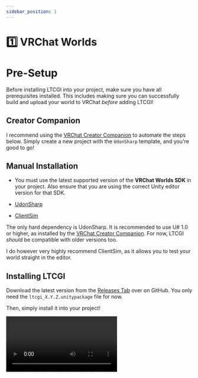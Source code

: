 ```yaml
---
sidebar_position: 1
---
```


# 1️⃣ VRChat Worlds

# Pre-Setup

Before installing LTCGI into your project, make sure you have all prerequisites installed. This includes making sure you can successfully build and upload your world to VRChat _before_ adding LTCGI!

## Creator Companion

I recommend using the [VRChat Creator Companion](https://vcc.docs.vrchat.com/) to automate the steps below. Simply create a new project with the `UdonSharp` template, and you're good to go!

## Manual Installation

* You must use the latest supported version of the **VRChat Worlds SDK** in your project. Also ensure that you are using the correct Unity editor version for that SDK.

* [UdonSharp](https://udonsharp.docs.vrchat.com/)

* [ClientSim](https://clientsim.docs.vrchat.com/)

The only hard dependency is UdonSharp. It is recommended to use U# 1.0 or higher, as installed by the [VRChat Creator Companion](https://vcc.docs.vrchat.com/). For now, LTCGI _should_ be compatible with older versions too.

I do however very highly recommend ClientSim, as it allows you to test your world straight in the editor.

## Installing LTCGI

Download the latest version from the [Releases Tab](https://github.com/pimaker/ltcgi/releases) over on GitHub. You only need the `ltcgi_X.Y.Z.unitypackage` file for now.

Then, simply install it into your project!

![installing the ltcgi .unitypackage](../../vid/installing_unitypackage.webm)